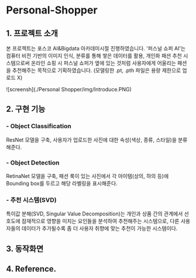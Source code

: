 # Personal-Shopper

## 1. 프로젝트 소개
본 프로젝트는 포스코 AI&Bigdata 아카데미시절 진행하였습니다.
'퍼스널 쇼퍼 AI'는 컴퓨터 비전 기반의 이미지 인식, 분류를 통해 쌓은 데이터를 활용, 개인화 패션 추천 시스템으로써 
온라인 쇼핑 시 퍼스널 쇼퍼가 옆에 있는 것처럼 사용자에게 어울리는 패션을 추천해주는 목적으로 기획하였습니다.
(모델링한 .pt, .pth 파일은 용량 제한으로 업로드 X)

![screensh](./Personal Shopper/img/Introduce.PNG)

## 2. 구현 기능
###  - Object Classification<br>
ResNet 모델을 구축, 사용자가 업로드한 사진에 대한 속성(색상, 종류, 스타일)을 분류해준다.
###  - Object Detection<br>
RetinaNet 모델을 구축, 패션 룩이 있는 사진에서 각 아이템(상의, 하의 등)에 Bounding box를 두르고 해당 라벨링을 표시해준다.
###  - 추천 시스템(SVD)<br>
특이값 분해(SVD, Singular Value Decomposition)는 개인과 상품 간의 관계에서 선호도에 잠재적으로 영향을 미치는 요인들을 분석하여 추천해주는 시스템으로, 다른 사용자들의 데이터가 추가될수록 좀 더 사용자 취향에 맞는 추천이 가능한 시스템이다.

## 3. 동작화면


## 4. Reference.
